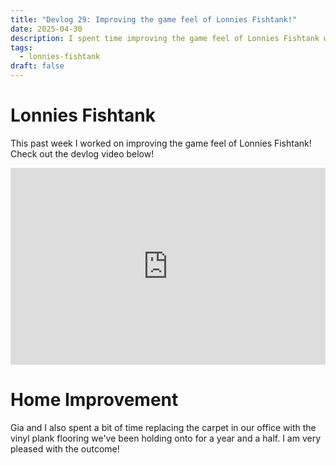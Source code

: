 ```yaml
---
title: "Devlog 29: Improving the game feel of Lonnies Fishtank!"
date: 2025-04-30
description: I spent time improving the game feel of Lonnies Fishtank with new assets and UI elements from Adrian. Also finally got around to replacing the flooring in our office!
tags:
  - lonnies-fishtank
draft: false
---
```

# Lonnies Fishtank

This past week I worked on improving the game feel of Lonnies Fishtank! Check out the devlog video below!

<iframe width="100%" height="315" src="https://www.youtube.com/embed/hP9cJ8V7PAY?si=5AUPPJKn_bdht6FS" title="YouTube video player" frameborder="0" allow="accelerometer; autoplay; clipboard-write; encrypted-media; gyroscope; picture-in-picture; web-share" referrerpolicy="strict-origin-when-cross-origin" allowfullscreen></iframe>

# Home Improvement

Gia and I also spent a bit of time replacing the carpet in our office with the vinyl plank flooring we've been holding onto for a year and a half. I am very pleased with the outcome!
